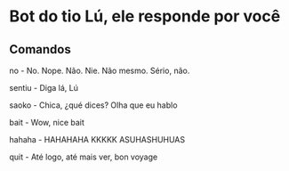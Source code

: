 # Bot do tio Lú, ele responde por você

## Comandos

no - No. Nope. Não. Nie. Não mesmo. Sério, não.

sentiu - Diga lá, Lú

saoko - Chica, ¿qué dices? Olha que eu hablo

bait - Wow, nice bait

hahaha - HAHAHAHA KKKKK ASUHASHUHUAS

quit - Até logo, até mais ver, bon voyage
